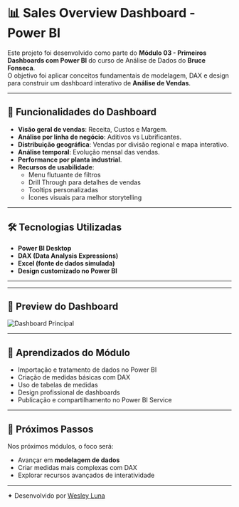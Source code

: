 # 📊 Sales Overview Dashboard - Power BI

Este projeto foi desenvolvido como parte do **Módulo 03 - Primeiros Dashboards com Power BI** do curso de Análise de Dados do **Bruce Fonseca**.  
O objetivo foi aplicar conceitos fundamentais de modelagem, DAX e design para construir um dashboard interativo de **Análise de Vendas**.

---

## 🚀 Funcionalidades do Dashboard
- **Visão geral de vendas**: Receita, Custos e Margem.
- **Análise por linha de negócio**: Aditivos vs Lubrificantes.
- **Distribuição geográfica**: Vendas por divisão regional e mapa interativo.
- **Análise temporal**: Evolução mensal das vendas.
- **Performance por planta industrial**.
- **Recursos de usabilidade**:
  - Menu flutuante de filtros
  - Drill Through para detalhes de vendas
  - Tooltips personalizadas
  - Ícones visuais para melhor storytelling

---

## 🛠️ Tecnologias Utilizadas
- **Power BI Desktop**
- **DAX (Data Analysis Expressions)**
- **Excel (fonte de dados simulada)**
- **Design customizado no Power BI**

---


---

## 📸 Preview do Dashboard
![Dashboard Principal](./imagens/dashboard_sales_overview.png)

---

## 🎯 Aprendizados do Módulo
- Importação e tratamento de dados no Power BI
- Criação de medidas básicas com DAX
- Uso de tabelas de medidas
- Design profissional de dashboards
- Publicação e compartilhamento no Power BI Service

---

## 📌 Próximos Passos
Nos próximos módulos, o foco será:
- Avançar em **modelagem de dados**
- Criar medidas mais complexas com DAX
- Explorar recursos avançados de interatividade

---

✦ Desenvolvido por [Wesley Luna](https://github.com/well0x01)
